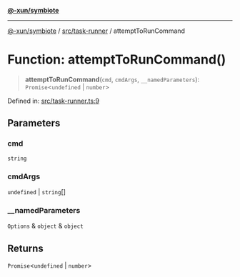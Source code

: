 [**@-xun/symbiote**](../../../README.md)

***

[@-xun/symbiote](../../../README.md) / [src/task-runner](../README.md) / attemptToRunCommand

# Function: attemptToRunCommand()

> **attemptToRunCommand**(`cmd`, `cmdArgs`, `__namedParameters`): `Promise`\<`undefined` \| `number`\>

Defined in: [src/task-runner.ts:9](https://github.com/Xunnamius/symbiote/blob/0855f0d5d62e664369271e18eb03d2b348113c71/src/task-runner.ts#L9)

## Parameters

### cmd

`string`

### cmdArgs

`undefined` | `string`[]

### \_\_namedParameters

`Options` & `object` & `object`

## Returns

`Promise`\<`undefined` \| `number`\>

